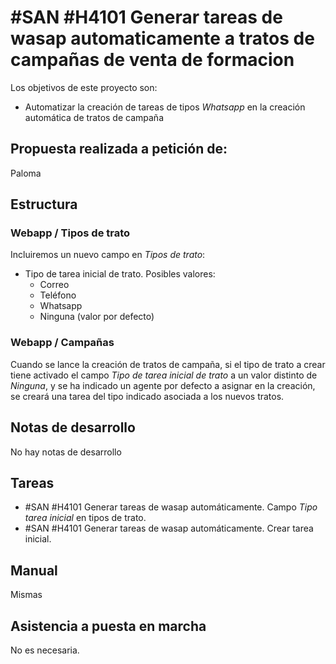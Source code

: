 # #SAN #H4101 Generar tareas de wasap automaticamente a tratos de campañas de venta de formacion

Los objetivos de este proyecto son:
+ Automatizar la creación de tareas de tipos _Whatsapp_ en la creación automática de tratos de campaña

## Propuesta realizada a petición de:
Paloma

## Estructura

### Webapp / Tipos de trato
Incluiremos un nuevo campo en _Tipos de trato_:
+ Tipo de tarea inicial de trato. Posibles valores:
    + Correo
    + Teléfono
    + Whatsapp
    + Ninguna (valor por defecto)

### Webapp / Campañas
Cuando se lance la creación de tratos de campaña, si el tipo de trato a crear tiene activado el campo _Tipo de tarea inicial de trato_ a un valor distinto de _Ninguna_, y se ha indicado un agente por defecto a asignar en la creación, se creará una tarea del tipo indicado asociada a los nuevos tratos.

## Notas de desarrollo
No hay notas de desarrollo

## Tareas
+ #SAN #H4101 Generar tareas de wasap automáticamente. Campo _Tipo tarea inicial_ en tipos de trato.
+ #SAN #H4101 Generar tareas de wasap automáticamente. Crear tarea inicial.


## Manual
Mismas 

## Asistencia a puesta en marcha
No es necesaria.

